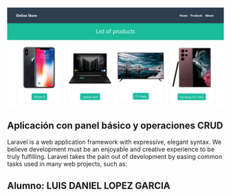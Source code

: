 <p align="center"><a href="https://laravel.com" target="_blank"><img src="https://github.com/lopezgarcialuisdaniel/proyectolaravel1/blob/master/Prueba.png" width="800"></a></p>

## Aplicación con panel básico y operaciones CRUD

Laravel is a web application framework with expressive, elegant syntax. We believe development must be an enjoyable and creative experience to be truly fulfilling. Laravel takes the pain out of development by easing common tasks used in many web projects, such as:

## Alumno: LUIS DANIEL LOPEZ GARCIA
